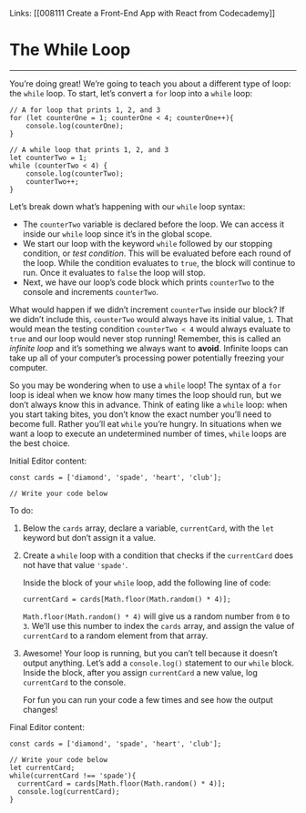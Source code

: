 Links: [[008111 Create a Front-End App with React from Codecademy]]
# The While Loop

---
You’re doing great! We’re going to teach you about a different type of loop: the `while` loop. To start, let’s convert a `for` loop into a `while` loop:

	// A for loop that prints 1, 2, and 3  
	for (let counterOne = 1; counterOne < 4; counterOne++){
		console.log(counterOne);  
	}  

	// A while loop that prints 1, 2, and 3  
	let counterTwo = 1;  
	while (counterTwo < 4) {  
		console.log(counterTwo);  
		counterTwo++;  
	}

Let’s break down what’s happening with our `while` loop syntax:

-   The `counterTwo` variable is declared before the loop. We can access it inside our `while` loop since it’s in the global scope.
-   We start our loop with the keyword `while` followed by our stopping condition, or _test condition_. This will be evaluated before each round of the loop. While the condition evaluates to `true`, the block will continue to run. Once it evaluates to `false` the loop will stop.
-   Next, we have our loop’s code block which prints `counterTwo` to the console and increments `counterTwo`.

What would happen if we didn’t increment `counterTwo` inside our block? If we didn’t include this, `counterTwo` would always have its initial value, `1`. That would mean the testing condition `counterTwo < 4` would always evaluate to `true` and our loop would never stop running! Remember, this is called an _infinite loop_ and it’s something we always want to **avoid**. Infinite loops can take up all of your computer’s processing power potentially freezing your computer.

So you may be wondering when to use a `while` loop! The syntax of a `for` loop is ideal when we know how many times the loop should run, but we don’t always know this in advance. Think of eating like a `while` loop: when you start taking bites, you don’t know the exact number you’ll need to become full. Rather you’ll eat `while` you’re hungry. In situations when we want a loop to execute an undetermined number of times, `while` loops are the best choice.

Initial Editor content:

	const cards = ['diamond', 'spade', 'heart', 'club'];

	// Write your code below

To do:
1. Below the `cards` array, declare a variable, `currentCard`, with the `let` keyword but don’t assign it a value.
2. Create a `while` loop with a condition that checks if the `currentCard` does not have that value `'spade'`.

	Inside the block of your `while` loop, add the following line of code:

	```
	currentCard = cards[Math.floor(Math.random() * 4)];
	```

	`Math.floor(Math.random() * 4)` will give us a random number from `0` to `3`. We’ll use this number to index the `cards` array, and assign the value of `currentCard` to a random element from that array.

3. Awesome! Your loop is running, but you can’t tell because it doesn’t output anything. Let’s add a `console.log()` statement to our `while` block. Inside the block, after you assign `currentCard` a new value, log `currentCard` to the console.

	For fun you can run your code a few times and see how the output changes!

Final Editor content:

	const cards = ['diamond', 'spade', 'heart', 'club'];

	// Write your code below
	let currentCard;
	while(currentCard !== 'spade'){
	  currentCard = cards[Math.floor(Math.random() * 4)];
	  console.log(currentCard);
	}